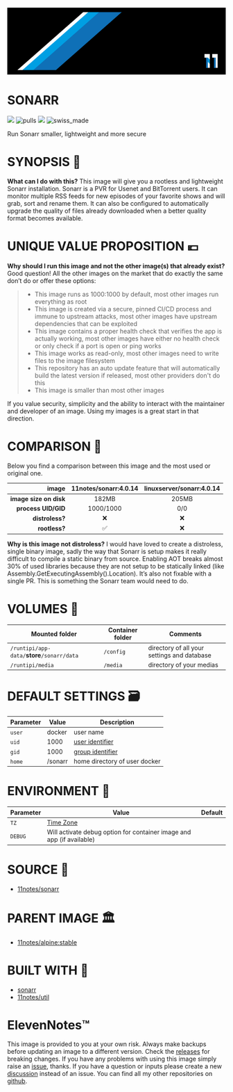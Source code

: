 ![banner](https://github.com/11notes/defaults/blob/main/static/img/banner.png?raw=true)

# SONARR
[<img src="https://img.shields.io/badge/github-source-blue?logo=github&color=040308">](https://github.com/11notes/docker-SONARR) ![pulls](https://img.shields.io/docker/pulls/11notes/sonarr?color=2b75d6) [<img src="https://img.shields.io/github/issues/11notes/docker-SONARR?color=7842f5">](https://github.com/11notes/docker-SONARR/issues) ![swiss_made](https://img.shields.io/badge/Swiss_Made-FFFFFF?labelColor=FF0000&logo=data:image/svg%2bxml;base64,PHN2ZyB2ZXJzaW9uPSIxIiB3aWR0aD0iNTEyIiBoZWlnaHQ9IjUxMiIgdmlld0JveD0iMCAwIDMyIDMyIiB4bWxucz0iaHR0cDovL3d3dy53My5vcmcvMjAwMC9zdmciPjxwYXRoIGQ9Im0wIDBoMzJ2MzJoLTMyeiIgZmlsbD0iI2YwMCIvPjxwYXRoIGQ9Im0xMyA2aDZ2N2g3djZoLTd2N2gtNnYtN2gtN3YtNmg3eiIgZmlsbD0iI2ZmZiIvPjwvc3ZnPg==)

Run Sonarr smaller, lightweight and more secure

# SYNOPSIS 📖
**What can I do with this?** This image will give you a rootless and lightweight Sonarr installation. Sonarr is a PVR for Usenet and BitTorrent users. It can monitor multiple RSS feeds for new episodes of your favorite shows and will grab, sort and rename them. It can also be configured to automatically upgrade the quality of files already downloaded when a better quality format becomes available.

# UNIQUE VALUE PROPOSITION 💶
**Why should I run this image and not the other image(s) that already exist?** Good question! All the other images on the market that do exactly the same don’t do or offer these options:

>* This image runs as 1000:1000 by default, most other images run everything as root
>* This image is created via a secure, pinned CI/CD process and immune to upstream attacks, most other images have upstream dependencies that can be exploited
>* This image contains a proper health check that verifies the app is actually working, most other images have either no health check or only check if a port is open or ping works
>* This image works as read-only, most other images need to write files to the image filesystem
>* This repository has an auto update feature that will automatically build the latest version if released, most other providers don't do this
>* This image is smaller than most other images

If you value security, simplicity and the ability to interact with the maintainer and developer of an image. Using my images is a great start in that direction.

# COMPARISON 🏁
Below you find a comparison between this image and the most used or original one.

| **image** | 11notes/sonarr:4.0.14 | linuxserver/sonarr:4.0.14 |
| ---: | :---: | :---: |
| **image size on disk** | 182MB | 205MB |
| **process UID/GID** | 1000/1000 | 0/0 |
| **distroless?** | ❌ | ❌ |
| **rootless?** | ✅ | ❌ |


**Why is this image not distroless?** I would have loved to create a distroless, single binary image, sadly the way that Sonarr is setup makes it really difficult to compile a static binary from source. Enabling AOT breaks almost 30% of used libraries because they are not setup to be statically linked (like Assembly.GetExecutingAssembly().Location). It’s also not fixable with a single PR. This is something the Sonarr team would need to do.

# VOLUMES 📁

| Mounted folder                                       | Container folder |  Comments |
|---------------------------------------|------------------|-------------------|
| `/runtipi/app-data/`**store**`/sonarr/data`   | `/config`          | directory of all your settings and database
| `/runtipi/media`                                    | `/media`           | directory of your medias


# DEFAULT SETTINGS 🗃️
| Parameter | Value | Description |
| --- | --- | --- |
| `user` | docker | user name |
| `uid` | 1000 | [user identifier](https://en.wikipedia.org/wiki/User_identifier) |
| `gid` | 1000 | [group identifier](https://en.wikipedia.org/wiki/Group_identifier) |
| `home` | /sonarr | home directory of user docker |

# ENVIRONMENT 📝
| Parameter | Value | Default |
| --- | --- | --- |
| `TZ` | [Time Zone](https://en.wikipedia.org/wiki/List_of_tz_database_time_zones) | |
| `DEBUG` | Will activate debug option for container image and app (if available) | |

# SOURCE 💾
* [11notes/sonarr](https://github.com/11notes/docker-SONARR)

# PARENT IMAGE 🏛️
* [11notes/alpine:stable](https://hub.docker.com/r/11notes/alpine)

# BUILT WITH 🧰
* [sonarr](https://github.com/Sonarr/Sonarr)
* [11notes/util](https://github.com/11notes/docker-util)

# ElevenNotes™️
This image is provided to you at your own risk. Always make backups before updating an image to a different version. Check the [releases](https://github.com/11notes/docker-sonarr/releases) for breaking changes. If you have any problems with using this image simply raise an [issue](https://github.com/11notes/docker-sonarr/issues), thanks. If you have a question or inputs please create a new [discussion](https://github.com/11notes/docker-sonarr/discussions) instead of an issue. You can find all my other repositories on [github](https://github.com/11notes?tab=repositories).
